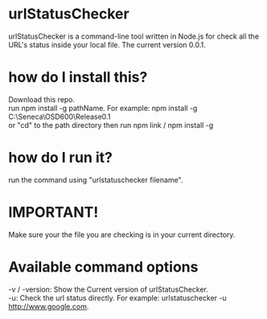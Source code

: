 # urlStatusChecker
urlStatusChecker is a command-line tool written in Node.js for check all the URL's status inside your local file.
The current version 0.0.1.
# how do I install this?
Download this repo. <br>
run npm install -g pathName. For example: npm install -g C:\Seneca\OSD600\Release0.1 <br>
or "cd" to the path directory then run npm link / npm install -g<br>
# how do I run it?
run the command using "urlstatuschecker filename".<br>
# IMPORTANT!
Make sure your the file you are checking is in your current directory.
# Available command options
-v / -version: Show the Current version of urlStatusChecker.<br>
-u: Check the url status directly. For example: urlstatuschecker -u http://www.google.com.
